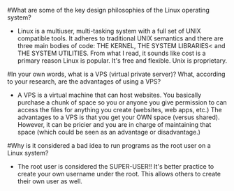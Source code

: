 #What are some of the key design philosophies of the Linux operating system?

* Linux is a multiuser, multi-tasking system with a full set of UNIX compatible tools. It adheres to traditional UNIX semantics and there are three main bodies of code: THE KERNEL, THE SYSTEM LIBRARIES< and THE SYSTEM UTILITIES. From what I read, it sounds like cost is a primary reason Linux is popular. It's free and flexible. Unix is proprietary. 


#In your own words, what is a VPS (virtual private server)? What, according to your research, are the advantages of using a VPS?

* A VPS is a virtual machine that can host websites. You basically purchase a chunk of space so you or anyone you give permission to can access the files for anything you create (websites, web apps, etc.) The advantages to a VPS is that you get your OWN space (versus shared). However, it can be pricier and you are in charge of maintaining that space (which could be seen as an advantage or disadvantage.)

#Why is it considered a bad idea to run programs as the root user on a Linux system?

* The root user is considered the SUPER-USER!! It's better practice to create your own username under the root. This allows others to create their own user as well. 